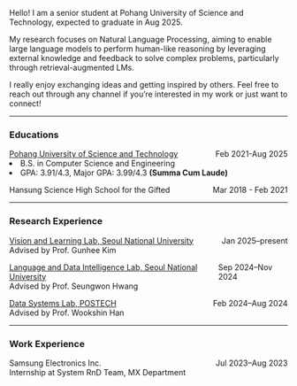 <!-- ---
layout: default
---

Text can be **bold**, _italic_, or ~~strikethrough~~.

[Link to another page](./another-page.html).

There should be whitespace between paragraphs.

There should be whitespace between paragraphs. We recommend including a README, or a file with information about your project.

# Header 1

This is a normal paragraph following a header. GitHub is a code hosting platform for version control and collaboration. It lets you and others work together on projects from anywhere.

## Header 2

> This is a blockquote following a header.
>
> When something is important enough, you do it even if the odds are not in your favor.

### Header 3

```js
// Javascript code with syntax highlighting.
var fun = function lang(l) {
  dateformat.i18n = require('./lang/' + l)
  return true;
}
```

```ruby
# Ruby code with syntax highlighting
GitHubPages::Dependencies.gems.each do |gem, version|
  s.add_dependency(gem, "= #{version}")
end
```

#### Header 4

*   This is an unordered list following a header.
*   This is an unordered list following a header.
*   This is an unordered list following a header.

##### Header 5

1.  This is an ordered list following a header.
2.  This is an ordered list following a header.
3.  This is an ordered list following a header.

###### Header 6

| head1        | head two          | three |
|:-------------|:------------------|:------|
| ok           | good swedish fish | nice  |
| out of stock | good and plenty   | nice  |
| ok           | good `oreos`      | hmm   |
| ok           | good `zoute` drop | yumm  |

### There's a horizontal rule below this.

* * *

### Here is an unordered list:

*   Item foo
*   Item bar
*   Item baz
*   Item zip

### And an ordered list:

1.  Item one
1.  Item two
1.  Item three
1.  Item four

### And a nested list:

- level 1 item
  - level 2 item
  - level 2 item
    - level 3 item
    - level 3 item
- level 1 item
  - level 2 item
  - level 2 item
  - level 2 item
- level 1 item
  - level 2 item
  - level 2 item
- level 1 item

### Small image

![Octocat](https://github.githubassets.com/images/icons/emoji/octocat.png)

### Large image

![Branching](https://guides.github.com/activities/hello-world/branching.png)



```
Long, single-line code blocks should not wrap. They should horizontally scroll if they are too long. This line should be long enough to demonstrate this.
```

```
The final element.
``` -->

<p> Hello! I am a senior student at Pohang University of Science and Technology, expected to graduate in Aug 2025.</p>

<p>My research focuses on Natural Language Processing, aiming to enable large language models to perform human-like reasoning by leveraging external knowledge and feedback to solve complex problems, particularly through retrieval-augmented LMs. </p>
<p> I really enjoy exchanging ideas and getting inspired by others. Feel free to reach out through any channel if you’re interested in my work or just want to connect!</p>


---

### Educations
<p style="margin:0">
  <div style="display:flex; justify-content:space-between">
    <a href="https://www.postech.ac.kr/eng/index.do">Pohang University of Science and Technology</a>
    <span> Feb 2021-Aug 2025</span>
  </div>
    <li>B.S. in Computer Science and Engineering</li>
    <li>GPA: 3.91/4.3, Major GPA: 3.99/4.3 <b>(Summa Cum Laude)</b></li>
</p>

<p style="margin:0">
  <div style="display:flex; justify-content:space-between">
    Hansung Science High School for the Gifted
    <span style>Mar 2018 - Feb 2021</span>
  </div>
</p>

---


### Research Experience

<p style="margin:0">
  <div style="display:flex; justify-content:space-between">
  <a href="https://vision.snu.ac.kr/">
    Vision and Learning Lab, Seoul National University</a>
    <span style>Jan 2025–present</span>
  </div>
  Advised by Prof. Gunhee Kim
</p>

<p style="margin:0">
  <div style="display:flex; justify-content:space-between">
  <a href="https://ldilab.github.io/">
    Language and Data Intelligence Lab, Seoul National University</a>
    <span style>Sep 2024–Nov 2024</span>
  </div>
  Advised by Prof. Seungwon Hwang
</p>

<p style="margin:0">
  <div style="display:flex; justify-content:space-between">
  <a href="https://dslab.postech.ac.kr/">
    Data Systems Lab, POSTECH</a>
    <span style>Feb 2024–Aug 2024</span>
  </div>
  Advised by Prof. Wookshin Han
</p>

---

### Work Experience
<p>
  <div style="display:flex; justify-content:space-between">
    Samsung Electronics Inc.
    <span style>Jul 2023–Aug 2023</span>
  </div>
  Internship at System RnD Team, MX Department
</p>